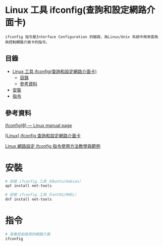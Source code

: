 # Linux 工具 ifconfig(查詢和設定網路介面卡)

```
ifconfig 指令是Interface Configuration 的縮寫，為Linux/Unix 系統中用來查詢與控制網路介面卡的指令。
```

## 目錄

- [Linux 工具 ifconfig(查詢和設定網路介面卡)](#linux-工具-ifconfig查詢和設定網路介面卡)
	- [目錄](#目錄)
	- [參考資料](#參考資料)
- [安裝](#安裝)
- [指令](#指令)

## 參考資料

[ifconfig(8) — Linux manual page](https://man7.org/linux/man-pages/man8/ifconfig.8.html)

[[Linux] ifconfig 查詢和設定網路介面卡](https://pjchender.dev/app/app-linux-ifconfig/)

[Linux 網路設定 ifconfig 指令使用方法教學與範例](https://officeguide.cc/linux-configure-network-interface-ifconfig-command-tutorial-examples/)

# 安裝

```bash
# 安裝 ifconfig 工具（Ubuntu/Debian）
apt install net-tools

# 安裝 ifconfig 工具（CentOS/RHEL）
dnf install net-tools
```

# 指令

```bash
# 查看目前啟用的網路介面
ifconfig
```
